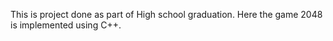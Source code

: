 This is project done as part of High school graduation. Here the game 2048 is implemented using C++.
